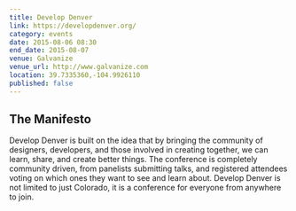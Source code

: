```yaml
---
title: Develop Denver
link: https://developdenver.org/
category: events
date: 2015-08-06 08:30
end_date: 2015-08-07
venue: Galvanize
venue_url: http://www.galvanize.com
location: 39.7335360,-104.9926110
published: false
---
```

## The Manifesto
Develop Denver is built on the idea that by bringing the community of designers, developers, and those involved in creating together, we can learn, share, and create better things. 
The conference is completely community driven, from panelists submitting talks, and registered attendees voting on which ones they want to see and learn about. 
Develop Denver is not limited to just Colorado, it is a conference for everyone from anywhere to join.
